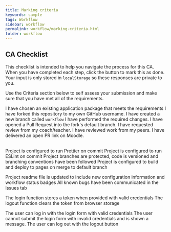 ```yaml
---
title: Marking criteria
keywords: sample
tags: Workflow
sidebar: workflow
permalink: workflow/marking-criteria.html
folder: workflow
---
```


## CA Checklist

This checklist is intended to help you navigate the process for this CA. When you have completed each step, click the button to mark this as done. Your input is only stored in `localStorage` so these responses are private to you.

Use the Criteria section below to self assess your submission and make sure that you have met all of the requirements.

<assignment-guideline points="1" checkbox>I have chosen an existing application package that meets the requirements</assignment-guideline>
<assignment-guideline points="1" checkbox>I have forked this repository to my own GitHub username.</assignment-guideline>
<assignment-guideline points="1" checkbox>I have created a new branch called <code>workflow</code></assignment-guideline>
<assignment-guideline points="1" checkbox>I have performed the required changes.</assignment-guideline>
<assignment-guideline points="1" checkbox>I have opened a Pull Request into the fork's default branch.</assignment-guideline>
<assignment-guideline points="1" checkbox>I have requested review from my coach/teacher.</assignment-guideline>
<assignment-guideline points="1" checkbox>I have reviewed work from my peers.</assignment-guideline>
<assignment-guideline points="1" checkbox>I have delivered an open PR link on Moodle.</assignment-guideline>

<br/>

<assignment-guidelines title="Self Assessment">
  <assignment-guideline group="Configuration" points="1" outcome="I can master the latest JavaScript productivity tools">Project is configured to run Prettier on commit</assignment-guideline>
  <assignment-guideline group="Configuration" points="1" outcome="I can configure productivity tools to automatically fix mistakes">Project is configured to run ESLint on commit</assignment-guideline>
  <assignment-guideline group="Configuration" points="1" outcome="I have knowledge of processes to perform advanced procedures using version control">Project branches are protected, code is versioned and branching conventions have been followed</assignment-guideline>
  <assignment-guideline group="Configuration" points="1">Project is configured to build and deploy to pages on merge to default branch</assignment-guideline>
  
  <assignment-guideline group="Project Changes" points="1" outcome="I can provide useful contributions to other’s projects">Project readme file is updated to include new configuration information and workflow status badges</assignment-guideline>
  <assignment-guideline group="Project Changes" points="1" outcome="I can provide useful contributions to other’s projects">All known bugs have been communicated in the Issues tab</assignment-guideline>

  <assignment-guideline group="Unit Testing" points="1" outcome="I can create meaningful unit tests">The login function stores a token when provided with valid credentials</assignment-guideline>
  <assignment-guideline group="Unit Testing" points="1" outcome="I can create meaningful unit tests">The logout function clears the token from browser storage</assignment-guideline>

  <assignment-guideline group="E2E Testing" points="1" outcome="I can create meaningful e2e tests">The user can log in with the login form with valid credentials</assignment-guideline>
  <assignment-guideline group="E2E Testing" points="1" outcome="I can create meaningful e2e tests">The user cannot submit the login form with invalid credentials and is shown a message.</assignment-guideline>
  <assignment-guideline group="E2E Testing" points="1" outcome="I can create meaningful e2e tests">The user can log out with the logout button</assignment-guideline>
</assignment-guidelines>
